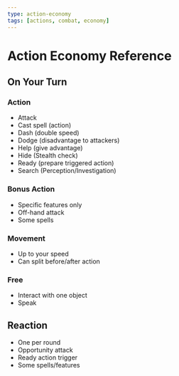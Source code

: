 ```yaml
---
type: action-economy
tags: [actions, combat, economy]
---
```


# Action Economy Reference

## On Your Turn

### Action
- Attack
- Cast spell (action)
- Dash (double speed)
- Dodge (disadvantage to attackers)
- Help (give advantage)
- Hide (Stealth check)
- Ready (prepare triggered action)
- Search (Perception/Investigation)

### Bonus Action
- Specific features only
- Off-hand attack
- Some spells

### Movement
- Up to your speed
- Can split before/after action

### Free
- Interact with one object
- Speak

## Reaction
- One per round
- Opportunity attack
- Ready action trigger
- Some spells/features
